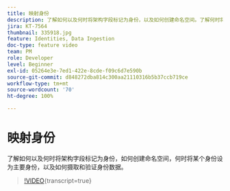 ```yaml
---
title: 映射身份
description: 了解如何以及何时将架构字段标记为身份，以及如何创建命名空间。了解何时将某个身份设为主要身份，以及如何摄取和验证身份数据。
jira: KT-7564
thumbnail: 335918.jpg
feature: Identities, Data Ingestion
doc-type: feature video
team: PM
role: Developer
level: Beginner
exl-id: 05264e3e-7ed1-422e-8cde-f09c6d7e590b
source-git-commit: d848272dba814c300aa21110316b5b37ccb719ce
workflow-type: tm+mt
source-wordcount: '70'
ht-degree: 100%

---
```


# 映射身份

了解如何以及何时将架构字段标记为身份，如何创建命名空间，何时将某个身份设为主要身份，以及如何摄取和验证身份数据。

>[!VIDEO](https://video.tv.adobe.com/v/335918?quality=12&learn=on){transcript=true}
